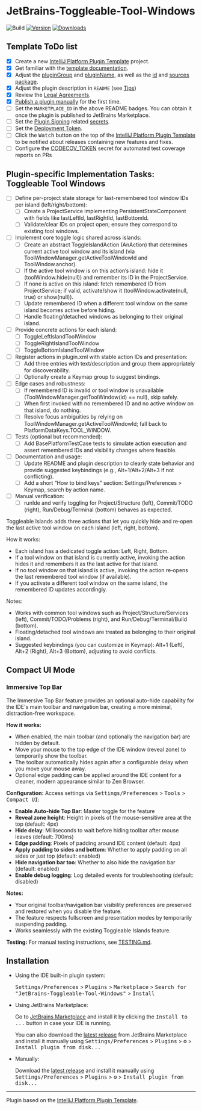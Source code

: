 # JetBrains-Toggleable-Tool-Windows

![Build](https://github.com/hovrawl/JetBrains-Toggleable-Tool-Windows/workflows/Build/badge.svg)
[![Version](https://img.shields.io/jetbrains/plugin/v/MARKETPLACE_ID.svg)](https://plugins.jetbrains.com/plugin/MARKETPLACE_ID)
[![Downloads](https://img.shields.io/jetbrains/plugin/d/MARKETPLACE_ID.svg)](https://plugins.jetbrains.com/plugin/MARKETPLACE_ID)

## Template ToDo list
- [x] Create a new [IntelliJ Platform Plugin Template][template] project.
- [x] Get familiar with the [template documentation][template].
- [x] Adjust the [pluginGroup](./gradle.properties) and [pluginName](./gradle.properties), as well as the [id](./src/main/resources/META-INF/plugin.xml) and [sources package](./src/main/kotlin).
- [x] Adjust the plugin description in `README` (see [Tips][docs:plugin-description])
- [x] Review the [Legal Agreements](https://plugins.jetbrains.com/docs/marketplace/legal-agreements.html?from=IJPluginTemplate).
- [x] [Publish a plugin manually](https://plugins.jetbrains.com/docs/intellij/publishing-plugin.html?from=IJPluginTemplate) for the first time.
- [ ] Set the `MARKETPLACE_ID` in the above README badges. You can obtain it once the plugin is published to JetBrains Marketplace.
- [ ] Set the [Plugin Signing](https://plugins.jetbrains.com/docs/intellij/plugin-signing.html?from=IJPluginTemplate) related [secrets](https://github.com/JetBrains/intellij-platform-plugin-template#environment-variables).
- [ ] Set the [Deployment Token](https://plugins.jetbrains.com/docs/marketplace/plugin-upload.html?from=IJPluginTemplate).
- [ ] Click the <kbd>Watch</kbd> button on the top of the [IntelliJ Platform Plugin Template][template] to be notified about releases containing new features and fixes.
- [ ] Configure the [CODECOV_TOKEN](https://docs.codecov.com/docs/quick-start) secret for automated test coverage reports on PRs

## Plugin-specific Implementation Tasks: Toggleable Tool Windows

- [ ] Define per-project state storage for last-remembered tool window IDs per island (left/right/bottom):
  - [ ] Create a ProjectService implementing PersistentStateComponent with fields like lastLeftId, lastRightId, lastBottomId.
  - [ ] Validate/clear IDs on project open; ensure they correspond to existing tool windows.
- [ ] Implement core toggle logic shared across islands:
  - [ ] Create an abstract ToggleIslandAction (AnAction) that determines current active tool window and its island (via ToolWindowManager.getActiveToolWindowId and ToolWindow.anchor).
  - [ ] If the active tool window is on this action’s island: hide it (toolWindow.hide(null)) and remember its ID in the ProjectService.
  - [ ] If none is active on this island: fetch remembered ID from ProjectService; if valid, activate/show it (toolWindow.activate(null, true) or show(null)).
  - [ ] Update remembered ID when a different tool window on the same island becomes active before hiding.
  - [ ] Handle floating/detached windows as belonging to their original island.
- [ ] Provide concrete actions for each island:
  - [ ] ToggleLeftIslandToolWindow
  - [ ] ToggleRightIslandToolWindow
  - [ ] ToggleBottomIslandToolWindow
- [ ] Register actions in plugin.xml with stable action IDs and presentation:
  - [ ] Add three <action> entries with text/description and group them appropriately for discoverability.
  - [ ] Optionally create a Keymap group to suggest bindings.
- [ ] Edge cases and robustness:
  - [ ] If remembered ID is invalid or tool window is unavailable (ToolWindowManager.getToolWindow(id) == null), skip safely.
  - [ ] When first invoked with no remembered ID and no active window on that island, do nothing.
  - [ ] Resolve focus ambiguities by relying on ToolWindowManager.getActiveToolWindowId; fall back to PlatformDataKeys.TOOL_WINDOW.
- [ ] Tests (optional but recommended):
  - [ ] Add BasePlatformTestCase tests to simulate action execution and assert remembered IDs and visibility changes where feasible.
- [ ] Documentation and usage:
  - [ ] Update README and plugin description to clearly state behavior and provide suggested keybindings (e.g., Alt+1/Alt+2/Alt+3 if not conflicting).
  - [ ] Add a short “How to bind keys” section: Settings/Preferences > Keymap, search by action name.
- [ ] Manual verification:
  - [ ] runIde and verify toggling for Project/Structure (left), Commit/TODO (right), Run/Debug/Terminal (bottom) behaves as expected.

<!-- Plugin description -->
Toggleable Islands adds three actions that let you quickly hide and re‑open the last active tool window on each island (left, right, bottom).

How it works:
- Each island has a dedicated toggle action: Left, Right, Bottom.
- If a tool window on that island is currently active, invoking the action hides it and remembers it as the last active for that island.
- If no tool window on that island is active, invoking the action re‑opens the last remembered tool window (if available).
- If you activate a different tool window on the same island, the remembered ID updates accordingly.

Notes:
- Works with common tool windows such as Project/Structure/Services (left), Commit/TODO/Problems (right), and Run/Debug/Terminal/Build (bottom).
- Floating/detached tool windows are treated as belonging to their original island.
- Suggested keybindings (you can customize in Keymap): Alt+1 (Left), Alt+2 (Right), Alt+3 (Bottom), adjusting to avoid conflicts.

## Compact UI Mode

### Immersive Top Bar

The Immersive Top Bar feature provides an optional auto-hide capability for the IDE's main toolbar and navigation bar, creating a more minimal, distraction-free workspace.

**How it works:**
- When enabled, the main toolbar (and optionally the navigation bar) are hidden by default.
- Move your mouse to the top edge of the IDE window (reveal zone) to temporarily show the toolbar.
- The toolbar automatically hides again after a configurable delay when you move your mouse away.
- Optional edge padding can be applied around the IDE content for a cleaner, modern appearance similar to Zen Browser.

**Configuration:**
Access settings via <kbd>Settings/Preferences</kbd> > <kbd>Tools</kbd> > <kbd>Compact UI</kbd>:
- **Enable Auto-hide Top Bar**: Master toggle for the feature
- **Reveal zone height**: Height in pixels of the mouse-sensitive area at the top (default: 4px)
- **Hide delay**: Milliseconds to wait before hiding toolbar after mouse leaves (default: 700ms)
- **Edge padding**: Pixels of padding around IDE content (default: 4px)
- **Apply padding to sides and bottom**: Whether to apply padding on all sides or just top (default: enabled)
- **Hide navigation bar too**: Whether to also hide the navigation bar (default: enabled)
- **Enable debug logging**: Log detailed events for troubleshooting (default: disabled)

**Notes:**
- Your original toolbar/navigation bar visibility preferences are preserved and restored when you disable the feature.
- The feature respects fullscreen and presentation modes by temporarily suspending padding.
- Works seamlessly with the existing Toggleable Islands feature.

**Testing:**
For manual testing instructions, see [TESTING.md](TESTING.md).
<!-- Plugin description end -->

## Installation

- Using the IDE built-in plugin system:
  
  <kbd>Settings/Preferences</kbd> > <kbd>Plugins</kbd> > <kbd>Marketplace</kbd> > <kbd>Search for "JetBrains-Toggleable-Tool-Windows"</kbd> >
  <kbd>Install</kbd>
  
- Using JetBrains Marketplace:

  Go to [JetBrains Marketplace](https://plugins.jetbrains.com/plugin/MARKETPLACE_ID) and install it by clicking the <kbd>Install to ...</kbd> button in case your IDE is running.

  You can also download the [latest release](https://plugins.jetbrains.com/plugin/MARKETPLACE_ID/versions) from JetBrains Marketplace and install it manually using
  <kbd>Settings/Preferences</kbd> > <kbd>Plugins</kbd> > <kbd>⚙️</kbd> > <kbd>Install plugin from disk...</kbd>

- Manually:

  Download the [latest release](https://github.com/hovrawl/JetBrains-Toggleable-Tool-Windows/releases/latest) and install it manually using
  <kbd>Settings/Preferences</kbd> > <kbd>Plugins</kbd> > <kbd>⚙️</kbd> > <kbd>Install plugin from disk...</kbd>


---
Plugin based on the [IntelliJ Platform Plugin Template][template].

[template]: https://github.com/JetBrains/intellij-platform-plugin-template
[docs:plugin-description]: https://plugins.jetbrains.com/docs/intellij/plugin-user-experience.html#plugin-description-and-presentation
